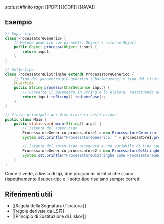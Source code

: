 *status*: #finito
*tags*:  [[PDP]] [[OOP]] [[JAVA]]

## Esempio

```java
// Super-tipo
class ProcessatoreGenerico {
    // Metodo generico con parametro Object e ritorno Object
    public Object processa(Object input) {
        return input;
    }
}

// Sotto-tipo
class ProcessatoreDiStringhe extends ProcessatoreGenerico {
    // Tipo del parametro più generico (CharSequence) e tipo del risultato più specifico (String)
    @Override
    public String processa(CharSequence input) {
        // Converte il parametro in String e lo elabora, restituendo una String
        return input.toString().toUpperCase();
    }
}

// Classe principale per dimostrare la sostituzione
public class Main {
    public static void main(String[] args) {
        // Istanza del super-tipo
        ProcessatoreGenerico processatore1 = new ProcessatoreGenerico();
        System.out.println("ProcessatoreGenerico: " + processatore1.processa("ciao")); // Output: ciao

        // Istanza del sotto-tipo assegnata a una variabile di tipo super-tipo
        ProcessatoreGenerico processatore2 = new ProcessatoreDiStringhe();
        System.out.println("ProcessatoreDiStringhe come ProcessatoreGenerico: " + processatore2.processa("ciao")); // Output: CIAO
    }
}
```

Come si vede, a livello di tipi, due programmi identici che usano rispettivamente il super-tipo e il sotto-tipo risultano sempre corretti.

## Riferimenti utili

* [[Regola della Segnatura (Tipatura)]]
* [[regole derivate da LSP]]
* [[Principio di Sostituzione di Liskov]]